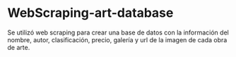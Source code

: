 # WebScraping-art-database
Se utilizó web scraping para crear una base de datos con la información del nombre, autor, clasificación, precio, galería y url de la imagen de cada obra de arte.
